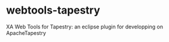 webtools-tapestry
=================

XA Web Tools for Tapestry: an eclipse plugin for developping on ApacheTapestry